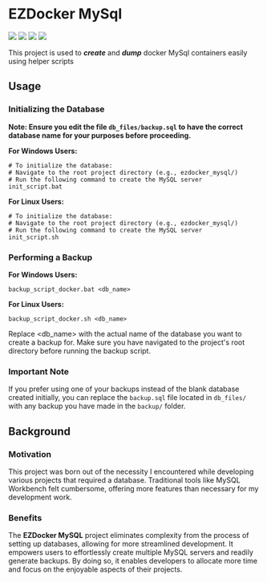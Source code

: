 # EZDocker MySql


![](https://img.shields.io/badge/Docker-2CA5E0?style=for-the-badge&logo=docker&logoColor=white) ![](https://img.shields.io/badge/MySQL-005C84?style=for-the-badge&logo=mysql&logoColor=white) ![](https://img.shields.io/badge/Shell_Script-121011?style=for-the-badge&logo=gnu-bash&logoColor=white) ![](https://img.shields.io/badge/powershell-5391FE?style=for-the-badge&logo=powershell&logoColor=white)

This project is used to _**create**_ and _**dump**_ docker MySql containers easily using helper scripts

## Usage

### Initializing the Database

**Note: Ensure you edit the file `db_files/backup.sql` to have the correct database name for your purposes before proceeding.**

**For Windows Users:**
```shell
# To initialize the database:
# Navigate to the root project directory (e.g., ezdocker_mysql/)
# Run the following command to create the MySQL server
init_script.bat
```
**For Linux Users:**
```shell
# To initialize the database:
# Navigate to the root project directory (e.g., ezdocker_mysql/)
# Run the following command to create the MySQL server
init_script.sh
```

### Performing a Backup

**For Windows Users:**

```shell
backup_script_docker.bat <db_name>
```
**For Linux Users:**
```shell
backup_script_docker.sh <db_name>
```

Replace <db_name> with the actual name of the database you want to create a backup for. Make sure you have navigated to the project's root directory before running the backup script.

### Important Note

If you prefer using one of your backups instead of the blank database created initially, you can replace the `backup.sql` file located in `db_files/` with any backup you have made in the `backup/` folder.


## Background

### Motivation

This project was born out of the necessity I encountered while developing various projects that required a database. Traditional tools like MySQL Workbench felt cumbersome, offering more features than necessary for my development work.

### Benefits

The **EZDocker MySQL** project eliminates complexity from the process of setting up databases, allowing for more streamlined development. It empowers users to effortlessly create multiple MySQL servers and readily generate backups. By doing so, it enables developers to allocate more time and focus on the enjoyable aspects of their projects.
